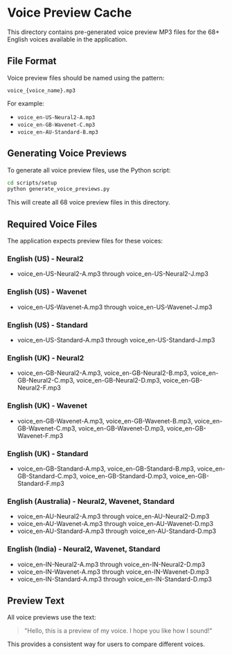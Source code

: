 # Voice Preview Cache

This directory contains pre-generated voice preview MP3 files for the 68+ English voices available in the application.

## File Format

Voice preview files should be named using the pattern:
```
voice_{voice_name}.mp3
```

For example:
- `voice_en-US-Neural2-A.mp3`
- `voice_en-GB-Wavenet-C.mp3`
- `voice_en-AU-Standard-B.mp3`

## Generating Voice Previews

To generate all voice preview files, use the Python script:

```bash
cd scripts/setup
python generate_voice_previews.py
```

This will create all 68 voice preview files in this directory.

## Required Voice Files

The application expects preview files for these voices:

### English (US) - Neural2
- voice_en-US-Neural2-A.mp3 through voice_en-US-Neural2-J.mp3

### English (US) - Wavenet  
- voice_en-US-Wavenet-A.mp3 through voice_en-US-Wavenet-J.mp3

### English (US) - Standard
- voice_en-US-Standard-A.mp3 through voice_en-US-Standard-J.mp3

### English (UK) - Neural2
- voice_en-GB-Neural2-A.mp3, voice_en-GB-Neural2-B.mp3, voice_en-GB-Neural2-C.mp3, voice_en-GB-Neural2-D.mp3, voice_en-GB-Neural2-F.mp3

### English (UK) - Wavenet
- voice_en-GB-Wavenet-A.mp3, voice_en-GB-Wavenet-B.mp3, voice_en-GB-Wavenet-C.mp3, voice_en-GB-Wavenet-D.mp3, voice_en-GB-Wavenet-F.mp3

### English (UK) - Standard
- voice_en-GB-Standard-A.mp3, voice_en-GB-Standard-B.mp3, voice_en-GB-Standard-C.mp3, voice_en-GB-Standard-D.mp3, voice_en-GB-Standard-F.mp3

### English (Australia) - Neural2, Wavenet, Standard
- voice_en-AU-Neural2-A.mp3 through voice_en-AU-Neural2-D.mp3
- voice_en-AU-Wavenet-A.mp3 through voice_en-AU-Wavenet-D.mp3
- voice_en-AU-Standard-A.mp3 through voice_en-AU-Standard-D.mp3

### English (India) - Neural2, Wavenet, Standard
- voice_en-IN-Neural2-A.mp3 through voice_en-IN-Neural2-D.mp3
- voice_en-IN-Wavenet-A.mp3 through voice_en-IN-Wavenet-D.mp3
- voice_en-IN-Standard-A.mp3 through voice_en-IN-Standard-D.mp3

## Preview Text

All voice previews use the text:
> "Hello, this is a preview of my voice. I hope you like how I sound!"

This provides a consistent way for users to compare different voices. 